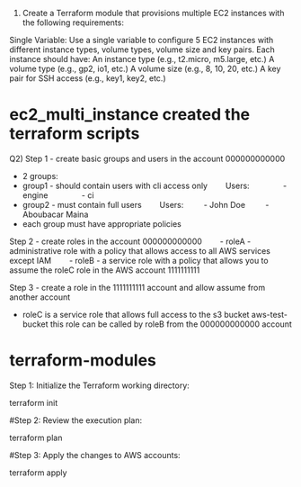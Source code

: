 1) Create a Terraform module that provisions multiple EC2 instances with the following requirements:

 

Single Variable: Use a single variable to configure 5 EC2 instances with different instance types, volume types, volume size and key pairs.
Each instance should have:
An instance type (e.g., t2.micro, m5.large, etc.)
A volume type (e.g., gp2, io1, etc.)
A volume size (e.g., 8, 10, 20, etc.)
A key pair for SSH access (e.g., key1, key2, etc.)

 # ec2_multi_instance created the terraform scripts

Q2) Step 1 - create basic groups and users in the account 000000000000
- 2 groups:
- group1 - should contain users with cli access only
  Users:
    - engine
    - ci
- group2 - must contain full users
  Users:
   - John Doe
   - Aboubacar Maina
- each group must have appropriate policies

 

Step 2 - create roles in the account 000000000000
  - roleA - administrative role with a policy that allows access to all AWS services except
IAM
  - roleB - a service role with a policy that allows you to assume the roleC role in the AWS
account 1111111111

 

Step 3 - create a role in the 1111111111 account and allow assume from another account
- roleC is a service role that allows full access to the s3 bucket aws-test-bucket
  this role can be called by roleB from the 000000000000 account

 


# terraform-modules
Step 1: Initialize the Terraform working directory:

terraform init

#Step 2: Review the execution plan:

terraform plan

#Step 3: Apply the changes to  AWS accounts:

terraform apply 
